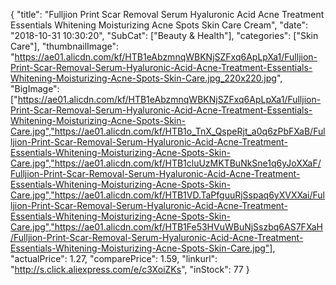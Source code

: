 {
	"title": "Fulljion Print Scar Removal Serum Hyaluronic Acid Acne Treatment Essentials Whitening Moisturizing Acne Spots Skin Care Cream",
	"date": "2018-10-31 10:30:20",
	"SubCat": ["Beauty & Health"],
	"categories": ["Skin Care"],
	"thumbnailImage": "https://ae01.alicdn.com/kf/HTB1eAbzmnqWBKNjSZFxq6ApLpXa1/Fulljion-Print-Scar-Removal-Serum-Hyaluronic-Acid-Acne-Treatment-Essentials-Whitening-Moisturizing-Acne-Spots-Skin-Care.jpg_220x220.jpg",
	"BigImage": ["https://ae01.alicdn.com/kf/HTB1eAbzmnqWBKNjSZFxq6ApLpXa1/Fulljion-Print-Scar-Removal-Serum-Hyaluronic-Acid-Acne-Treatment-Essentials-Whitening-Moisturizing-Acne-Spots-Skin-Care.jpg","https://ae01.alicdn.com/kf/HTB1o_TnX_QspeRjt_a0q6zPbFXaB/Fulljion-Print-Scar-Removal-Serum-Hyaluronic-Acid-Acne-Treatment-Essentials-Whitening-Moisturizing-Acne-Spots-Skin-Care.jpg","https://ae01.alicdn.com/kf/HTB1cluUzMKTBuNkSne1q6yJoXXaF/Fulljion-Print-Scar-Removal-Serum-Hyaluronic-Acid-Acne-Treatment-Essentials-Whitening-Moisturizing-Acne-Spots-Skin-Care.jpg","https://ae01.alicdn.com/kf/HTB1VD.TaPfguuRjSspaq6yXVXXai/Fulljion-Print-Scar-Removal-Serum-Hyaluronic-Acid-Acne-Treatment-Essentials-Whitening-Moisturizing-Acne-Spots-Skin-Care.jpg","https://ae01.alicdn.com/kf/HTB1Fe53HVuWBuNjSszbq6AS7FXaH/Fulljion-Print-Scar-Removal-Serum-Hyaluronic-Acid-Acne-Treatment-Essentials-Whitening-Moisturizing-Acne-Spots-Skin-Care.jpg"],
	"actualPrice": 1.27,
	"comparePrice": 1.59,
	"linkurl": "http://s.click.aliexpress.com/e/c3XoiZKs",
	"inStock": 77
}
